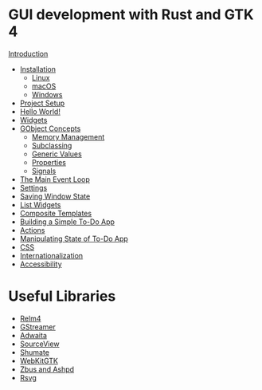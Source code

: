 # GUI development with Rust and GTK 4

[Introduction](introduction.md)
- [Installation](installation.md)
    - [Linux](installation_linux.md)
    - [macOS](installation_macos.md)
    - [Windows](installation_windows.md)
- [Project Setup](project_setup.md)
- [Hello World!](hello_world.md)
- [Widgets](widgets.md)
- [GObject Concepts](gobject_concepts.md)
    - [Memory Management](gobject_memory_management.md)
    - [Subclassing](gobject_subclassing.md)
    - [Generic Values](gobject_values.md)
    - [Properties](gobject_properties.md)
    - [Signals](gobject_signals.md)
- [The Main Event Loop](main_event_loop.md)
- [Settings](settings.md)
- [Saving Window State](saving_window_state.md)
- [List Widgets](list_widgets.md)
- [Composite Templates](composite_templates.md)
- [Building a Simple To-Do App](todo_app_1.md)
- [Actions](actions.md)
- [Manipulating State of To-Do App](todo_app_2.md)
- [CSS](css.md)
- [Internationalization]()
- [Accessibility]()

# Useful Libraries

- [Relm4]()
- [GStreamer]()
- [Adwaita]()
- [SourceView]()
- [Shumate]()
- [WebKitGTK]()
- [Zbus and Ashpd]()
- [Rsvg]()
